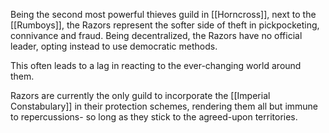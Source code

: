 Being the second most powerful thieves guild in [[Horncross]], next to the [[Rumboys]], the Razors represent the softer side of theft in pickpocketing, connivance and fraud. Being decentralized, the Razors have no official leader, opting instead to use democratic methods.

This often leads to a lag in reacting to the ever-changing world around them. 

Razors are currently the only guild to incorporate the [[Imperial Constabulary]] in their protection schemes, rendering them all but immune to repercussions- so long as they stick to the agreed-upon territories.